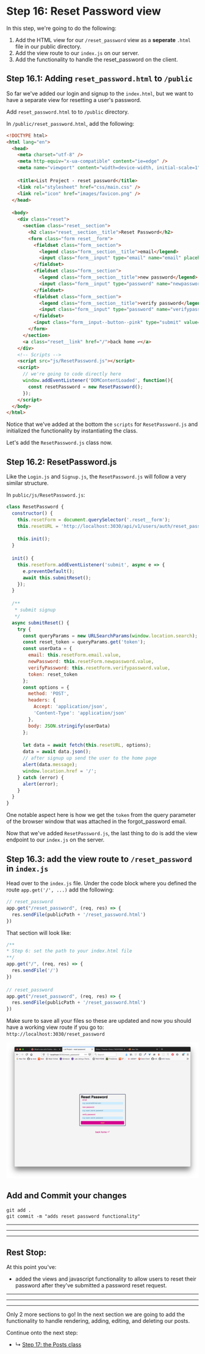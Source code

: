 # Step 16: Reset Password view

In this step, we're going to do the following:
1. Add the HTML view for our `/reset_password` view as a **seperate** `.html` file in our public directory.
2. Add the view route to our `index.js` on our server.
3. Add the functionality to handle the reset_password on the client.

## Step 16.1: Adding `reset_password.html` to `/public`

So far we've added our login and signup to the `index.html`, but we want to have a separate view for resetting a user's password. 

Add `reset_password.html` to to `/public` directory.

In `/public/reset_password.html`, add the following:

```html
<!DOCTYPE html>
<html lang="en">
  <head>
    <meta charset="utf-8" />
    <meta http-equiv="x-ua-compatible" content="ie=edge" />
    <meta name="viewport" content="width=device-width, initial-scale=1" />

    <title>List Project - reset password</title>
    <link rel="stylesheet" href="css/main.css" />
    <link rel="icon" href="images/favicon.png" />
  </head>

  <body>
    <div class="reset">
      <section class="reset__section">
        <h2 class="reset__section__title">Reset Password</h2>
        <form class="form reset__form">
          <fieldset class="form__section">
            <legend class="form__section__title">email</legend>
            <input class="form__input" type="email" name="email" placeholder="e.g. youremail@mail.com">
          </fieldset>
          <fieldset class="form__section">
            <legend class="form__section__title">new password</legend>
            <input class="form__input" type="password" name="newpassword" placeholder="e.g. super_secret_password">
          </fieldset>
          <fieldset class="form__section">
            <legend class="form__section__title">verify password</legend>
            <input class="form__input" type="password" name="verifypassword" placeholder="e.g. super_secret_password">
          </fieldset>
          <input class="form__input--button--pink" type="submit" value="reset">
        </form>
      </section>
      <a class="reset__link" href="/">back home ↩</a>
    </div>
    <!-- Scripts -->
    <script src="js/ResetPassword.js"></script>
    <script>
      // we're going to code directly here
      window.addEventListener('DOMContentLoaded', function(){
        const resetPassword = new ResetPassword();
      });
    </script>
  </body>
</html>
```

Notice that we've added at the bottom the `scripts` for `ResetPassword.js` and initialized the functionality by instantiating the class. 

Let's add the `ResetPassword.js` class now.

## Step 16.2: ResetPassword.js

Like the `Login.js` and `Signup.js`, the `ResetPassword.js` will follow a very similar structure. 


In `public/js/ResetPassword.js`:

```js
class ResetPassword {
  constructor() {
    this.resetForm = document.querySelector('.reset__form');
    this.resetURL = 'http://localhost:3030/api/v1/users/auth/reset_password';

    this.init();
  }

  init() {
    this.resetForm.addEventListener('submit', async e => {
      e.preventDefault();
      await this.submitReset();
    });
  }

  /**
   * submit signup
   */
  async submitReset() {
    try {
      const queryParams = new URLSearchParams(window.location.search);
      const reset_token = queryParams.get('token');
      const userData = {
        email: this.resetForm.email.value,
        newPassword: this.resetForm.newpassword.value,
        verifyPassword: this.resetForm.verifypassword.value,
        token: reset_token
      };
      const options = {
        method: 'POST',
        headers: {
          Accept: 'application/json',
          'Content-Type': 'application/json'
        },
        body: JSON.stringify(userData)
      };

      let data = await fetch(this.resetURL, options);
      data = await data.json();
      // after signup up send the user to the home page
      alert(data.message);
      window.location.href = '/';
    } catch (error) {
      alert(error);
    }
  }
}

```

One notable aspect here is how we get the `token` from the query parameter of the browser window that was attached in the forgot_password email.

Now that we've added `ResetPassword.js`, the last thing to do is add the view endpoint to our `index.js` on the server.

## Step 16.3: add the view route to `/reset_password` in `index.js`

Head over to the `index.js` file. Under the code block where you defined the route `app.get('/', ...)` add the following:

```js
// reset_password
app.get("/reset_password", (req, res) => {
  res.sendFile(publicPath + '/reset_password.html')
})
```

That section will look like:

```js
/**
* Step 6: set the path to your index.html file
**/
app.get("/", (req, res) => {
  res.sendFile('/')
})

// reset_password
app.get("/reset_password", (req, res) => {
  res.sendFile(publicPath + '/reset_password.html')
})
```

Make sure to save all your files so these are updated and now you should have a working view route if you go to:
`http://localhost:3030/reset_password`

![Screenshot of reset password page](/assets/16_reset-page.png)



## Add and Commit your changes

```
git add .
git commit -m "adds reset password functionality"
```

***
***
***
## Rest Stop:

At this point you've:
* added the views and javascript functionality to allow users to reset their password after they've submitted a password reset request.

***
***
***

Only 2 more sections to go! In the next section we are going to add the functionality to handle rendering, adding, editing, and deleting our posts. 

Continue onto the next step:
* ↳ [Step 17: the Posts class](/16_posts-js.md)

